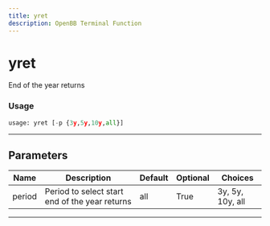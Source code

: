 ```yaml
---
title: yret
description: OpenBB Terminal Function
---
```


# yret

End of the year returns

### Usage 
```python
usage: yret [-p {3y,5y,10y,all}]
```
---
## Parameters

| Name | Description | Default | Optional | Choices |
| ---- | ----------- | ------- | -------- | ------- |
| period | Period to select start end of the year returns | all | True | 3y, 5y, 10y, all |
---
